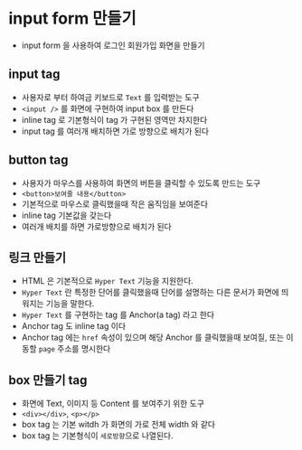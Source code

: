 # input form 만들기

- input form 을 사용하여 로그인 회원가입 화면을 만들기

## input tag

- 사용자로 부터 하여금 키보드로 `Text` 를 입력받는 도구
- `<input />` 를 화면에 구현하여 input box 를 만든다
- inline tag 로 기본형식이 tag 가 구현된 영역만 차지한다
- input tag 를 여러개 배치하면 가로 방향으로 배치가 된다

## button tag

- 사용자가 마우스를 사용하여 화면의 버튼을 클릭할 수 있도록 만드는 도구
- `<button>보여줄 내용</button>`
- 기본적으로 마우스로 클릭했을때 작은 움직임을 보여준다
- inline tag 기본값을 갖는다
- 여러개 배치를 하면 가로방향으로 배치가 된다

## 링크 만들기

- HTML 은 기본적으로 `Hyper Text` 기능을 지원한다.
- `Hyper Text` 란 특정한 단어를 클릭했을때 단어를 설명하는 다른 문서가 화면에 띄워지는 기능을 말한다.
- `Hyper Text` 를 구현하는 tag 를 Anchor(a tag) 라고 한다
- Anchor tag 도 inline tag 이다
- Anchor tag 에는 `href` 속성이 있으며 해당 Anchor 를 클릭했을때 보여질, 또는 이동할 `page` 주소를 명시한다

## box 만들기 tag

- 화면에 Text, 이미지 등 Content 를 보여주기 위한 도구
- `<div></div>`, `<p></p>`
- box tag 는 기본 witdh 가 화면의 가로 전체 width 와 같다
- box tag 는 기본형식이 `세로방향`으로 나열된다.
